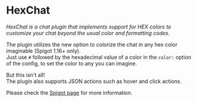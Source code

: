 # HexChat
*HexChat is a chat plugin that implements support for HEX colors to customize your chat beyond the usual color and formatting codes.*

The plugin utilizes the new option to colorize the chat in any hex color imaginable (Spigot 1.16+ only).  
Just use `#` followed by the hexadecimal value of a color in the `color:` option of the config, to set the color to any you can imagine.

But this isn't all!  
The plugin also supports JSON actions such as hover and click actions.

Please check the [Spigot page](https://www.spigotmc.org/resources/hexchat.80696/) for more information.
